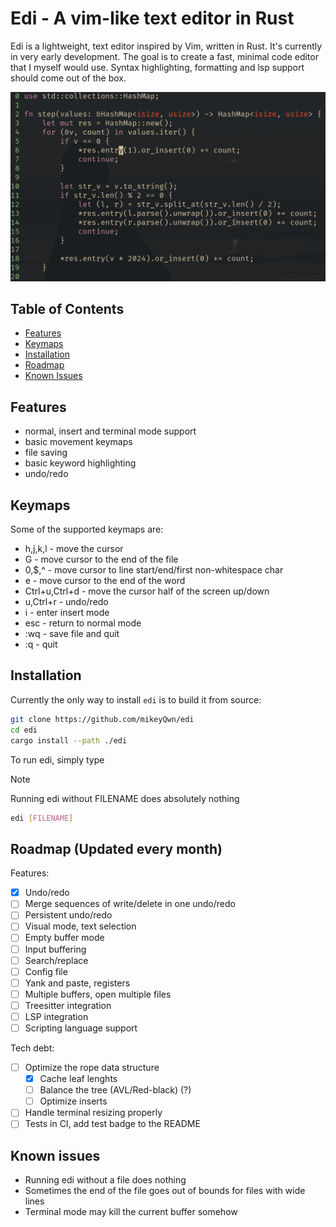 # Edi - A vim-like text editor in Rust

Edi is a lightweight, text editor inspired by Vim, written in Rust. It's currently in very early development. The goal is to create a fast, minimal code editor that I myself would use. Syntax highlighting, formatting and lsp support should come out of the box.

![edi](./screenshots/edi.png)

## Table of Contents

- [Features](#features)
- [Keymaps](#keymaps)
- [Installation](#installation)
- [Roadmap](#roadmap-updated-every-month)
- [Known Issues](#known-issues)

## Features

- normal, insert and terminal mode support
- basic movement keymaps
- file saving
- basic keyword highlighting
- undo/redo

## Keymaps

Some of the supported keymaps are:

- h,j,k,l - move the cursor
- G - move cursor to the end of the file
- 0,$,^ - move cursor to line start/end/first non-whitespace char
- e - move cursor to the end of the word
- Ctrl+u,Ctrl+d - move the cursor half of the screen up/down
- u,Ctrl+r - undo/redo
- i - enter insert mode
- esc - return to normal mode
- :wq - save file and quit
- :q - quit

## Installation

Currently the only way to install `edi` is to build it from source:

```sh
git clone https://github.com/mikeyQwn/edi
cd edi
cargo install --path ./edi
```

To run edi, simply type

> [!NOTE]
> Running edi without FILENAME does absolutely nothing

```sh
edi [FILENAME]
```

## Roadmap (Updated every month)

Features:

- [x] Undo/redo
- [ ] Merge sequences of write/delete in one undo/redo
- [ ] Persistent undo/redo
- [ ] Visual mode, text selection
- [ ] Empty buffer mode
- [ ] Input buffering
- [ ] Search/replace
- [ ] Config file
- [ ] Yank and paste, registers
- [ ] Multiple buffers, open multiple files
- [ ] Treesitter integration
- [ ] LSP integration
- [ ] Scripting language support

Tech debt:

- [ ] Optimize the rope data structure
    - [x] Cache leaf lenghts
    - [ ] Balance the tree (AVL/Red-black) (?)
    - [ ] Optimize inserts
- [ ] Handle terminal resizing properly
- [ ] Tests in CI, add test badge to the README

## Known issues

- Running edi without a file does nothing
- Sometimes the end of the file goes out of bounds for files with wide lines
- Terminal mode may kill the current buffer somehow
